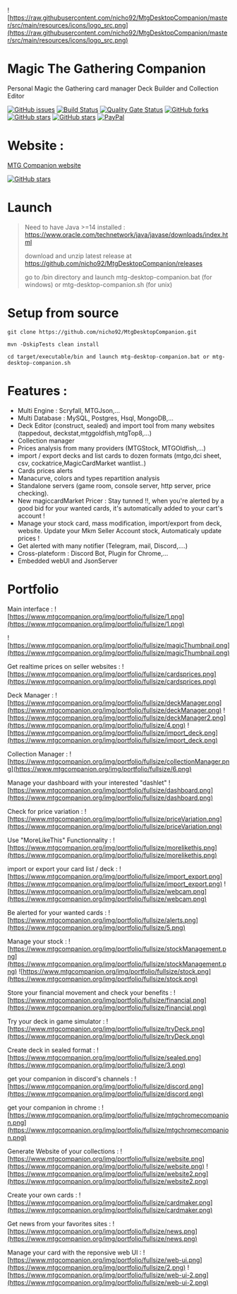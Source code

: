 ![https://raw.githubusercontent.com/nicho92/MtgDesktopCompanion/master/src/main/resources/icons/logo_src.png](https://raw.githubusercontent.com/nicho92/MtgDesktopCompanion/master/src/main/resources/icons/logo_src.png)

# Magic The Gathering Companion
Personal Magic the Gathering card manager Deck Builder and Collection Editor

[![GitHub issues](https://img.shields.io/github/issues/nicho92/MtgDesktopCompanion.svg)](https://github.com/nicho92/MtgDesktopCompanion/issues)
[![Build Status](https://travis-ci.org/nicho92/MtgDesktopCompanion.svg?branch=master)](https://travis-ci.org/nicho92/MtgDesktopCompanion)
[![Quality Gate Status](https://sonarcloud.io/api/project_badges/measure?project=org.magic%3Amagic-api&metric=alert_status)](https://sonarcloud.io/dashboard?id=org.magic%3Amagic-api)
[![GitHub forks](https://img.shields.io/github/forks/nicho92/MtgDesktopCompanion.svg)](https://github.com/nicho92/MtgDesktopCompanion/network)
[![GitHub stars](https://img.shields.io/github/stars/nicho92/MtgDesktopCompanion.svg)](https://github.com/nicho92/MtgDesktopCompanion/stargazers)
[![GitHub stars](https://img.shields.io/twitter/url/https/shields.io.svg?style=social)](https://twitter.com/mtgdesktopcomp1)
[![PayPal](https://img.shields.io/static/v1.svg?label=PayPal&message=Support%20MTGCompanion&color=Blue&logo=paypal)](https://www.paypal.me/nicolaspihen)


# Website : 
[MTG Companion website](https://www.MtgCompanion.org/)

[![GitHub stars](https://img.shields.io/badge/download-2.22-green.svg)](https://github.com/nicho92/MtgDesktopCompanion/releases/)

# Launch

>Need to have Java >=14 installed : https://www.oracle.com/technetwork/java/javase/downloads/index.html
>
>download and unzip latest release at https://github.com/nicho92/MtgDesktopCompanion/releases
>
>go to /bin directory and launch mtg-desktop-companion.bat (for windows) or mtg-desktop-companion.sh (for unix)


# Setup from source
```
git clone https://github.com/nicho92/MtgDesktopCompanion.git

mvn -DskipTests clean install

cd target/executable/bin and launch mtg-desktop-companion.bat or mtg-desktop-companion.sh

```

# Features :

- Multi Engine : Scryfall, MTGJson,...
- Multi Database : MySQL, Postgres, Hsql, MongoDB,...
- Deck Editor (construct, sealed) and import tool from many websites (tappedout, deckstat,mtggoldfish,mtgTop8,...)
- Collection manager
- Prices analysis from many providers  (MTGStock, MTGOldfish,...)
- import / export decks and list cards to dozen formats (mtgo,dci sheet, csv, cockatrice,MagicCardMarket wantlist..) 
- Cards prices alerts
- Manacurve, colors and types repartition analysis
- Standalone servers (game room, console server, http server, price checking).
- New magiccardMarket Pricer : Stay tunned !!,  when you're alerted by a good bid for your wanted cards, it's automatically added to your cart's account ! 
- Manage your stock card, mass modification, import/export from deck, website. Update your Mkm Seller Account stock, Automaticaly update prices !
- Get alerted with many notifier (Telegram, mail, Discord,....) 
- Cross-plateform : Discord Bot, Plugin for Chrome,...
- Embedded webUI and JsonServer



# Portfolio

Main interface :
![https://www.mtgcompanion.org/img/portfolio/fullsize/1.png](https://www.mtgcompanion.org/img/portfolio/fullsize/1.png)


![https://www.mtgcompanion.org/img/portfolio/fullsize/magicThumbnail.png](https://www.mtgcompanion.org/img/portfolio/fullsize/magicThumbnail.png)


Get realtime prices on seller websites :
![https://www.mtgcompanion.org/img/portfolio/fullsize/cardsprices.png](https://www.mtgcompanion.org/img/portfolio/fullsize/cardsprices.png)


Deck Manager :
![https://www.mtgcompanion.org/img/portfolio/fullsize/deckManager.png](https://www.mtgcompanion.org/img/portfolio/fullsize/deckManager.png)
![https://www.mtgcompanion.org/img/portfolio/fullsize/deckManager2.png](https://www.mtgcompanion.org/img/portfolio/fullsize/4.png)
![https://www.mtgcompanion.org/img/portfolio/fullsize/import_deck.png](https://www.mtgcompanion.org/img/portfolio/fullsize/import_deck.png)


Collection Manager :
![https://www.mtgcompanion.org/img/portfolio/fullsize/collectionManager.png](https://www.mtgcompanion.org/img/portfolio/fullsize/6.png)

Manage your dashboard with your interested "dashlet"
![https://www.mtgcompanion.org/img/portfolio/fullsize/dashboard.png](https://www.mtgcompanion.org/img/portfolio/fullsize/dashboard.png)

Check for price variation :
![https://www.mtgcompanion.org/img/portfolio/fullsize/priceVariation.png](https://www.mtgcompanion.org/img/portfolio/fullsize/priceVariation.png)

Use "MoreLikeThis" Functionnality :
![https://www.mtgcompanion.org/img/portfolio/fullsize/morelikethis.png](https://www.mtgcompanion.org/img/portfolio/fullsize/morelikethis.png)

import or export your card list / deck :
![https://www.mtgcompanion.org/img/portfolio/fullsize/import_export.png](https://www.mtgcompanion.org/img/portfolio/fullsize/import_export.png)
![https://www.mtgcompanion.org/img/portfolio/fullsize/webcam.png](https://www.mtgcompanion.org/img/portfolio/fullsize/webcam.png)

Be alerted for your wanted cards :
![https://www.mtgcompanion.org/img/portfolio/fullsize/alerts.png](https://www.mtgcompanion.org/img/portfolio/fullsize/5.png)

Manage your stock :
![https://www.mtgcompanion.org/img/portfolio/fullsize/stockManagement.png](https://www.mtgcompanion.org/img/portfolio/fullsize/stockManagement.png)
![https://www.mtgcompanion.org/img/portfolio/fullsize/stock.png](https://www.mtgcompanion.org/img/portfolio/fullsize/stock.png)

Store your financial movement and check your benefits :
![https://www.mtgcompanion.org/img/portfolio/fullsize/financial.png](https://www.mtgcompanion.org/img/portfolio/fullsize/financial.png)

Try your deck in game simulator :
![https://www.mtgcompanion.org/img/portfolio/fullsize/tryDeck.png](https://www.mtgcompanion.org/img/portfolio/fullsize/tryDeck.png)

Create deck in sealed format :
![https://www.mtgcompanion.org/img/portfolio/fullsize/sealed.png](https://www.mtgcompanion.org/img/portfolio/fullsize/3.png)

get your companion in discord's channels :
![https://www.mtgcompanion.org/img/portfolio/fullsize/discord.png](https://www.mtgcompanion.org/img/portfolio/fullsize/discord.png)

get your companion in chrome :
![https://www.mtgcompanion.org/img/portfolio/fullsize/mtgchromecompanion.png](https://www.mtgcompanion.org/img/portfolio/fullsize/mtgchromecompanion.png)


Generate Website of your collections :
![https://www.mtgcompanion.org/img/portfolio/fullsize/website.png](https://www.mtgcompanion.org/img/portfolio/fullsize/website.png)
![https://www.mtgcompanion.org/img/portfolio/fullsize/website2.png](https://www.mtgcompanion.org/img/portfolio/fullsize/website2.png)

Create your own cards :
![https://www.mtgcompanion.org/img/portfolio/fullsize/cardmaker.png](https://www.mtgcompanion.org/img/portfolio/fullsize/cardmaker.png)

Get news from your favorites sites :
![https://www.mtgcompanion.org/img/portfolio/fullsize/news.png](https://www.mtgcompanion.org/img/portfolio/fullsize/news.png)

Manage your card with the reponsive web UI :
![https://www.mtgcompanion.org/img/portfolio/fullsize/web-ui.png](https://www.mtgcompanion.org/img/portfolio/fullsize/2.png)
![https://www.mtgcompanion.org/img/portfolio/fullsize/web-ui-2.png](https://www.mtgcompanion.org/img/portfolio/fullsize/web-ui-2.png)
